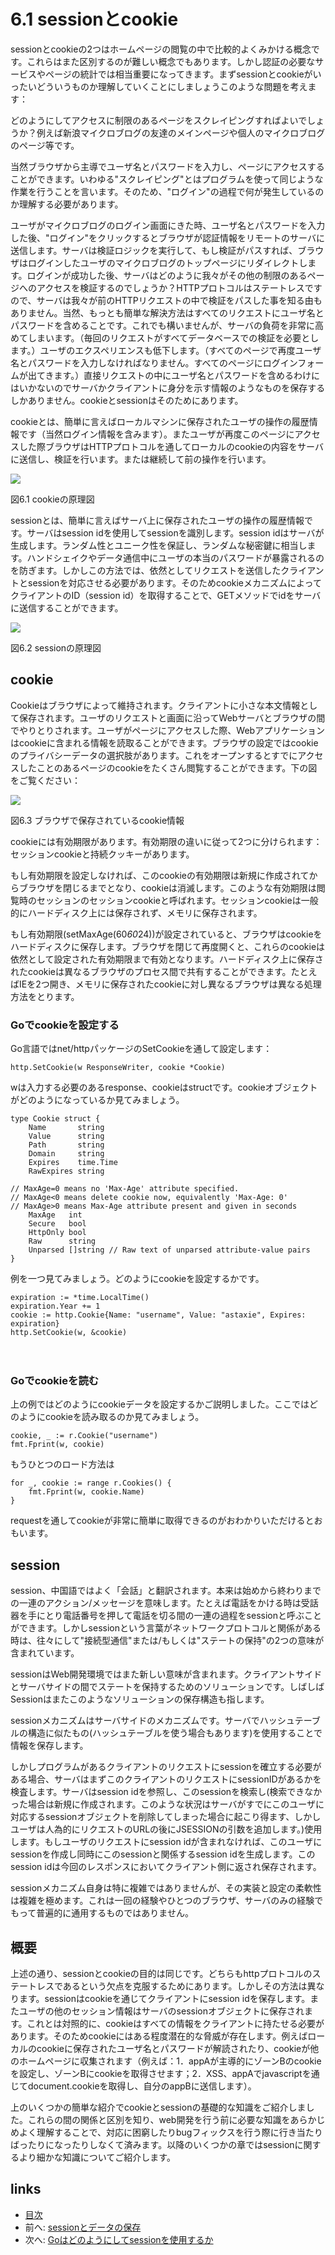 # 6.1 sessionとcookie
sessionとcookieの2つはホームページの閲覧の中で比較的よくみかける概念です。これらはまた区別するのが難しい概念でもあります。しかし認証の必要なサービスやページの統計では相当重要になってきます。まずsessionとcookieがいったいどういうものか理解していくことにしましょうこのような問題を考えます：

どのようにしてアクセスに制限のあるページをスクレイピングすればよいでしょうか？例えば新浪マイクロブログの友達のメインページや個人のマイクロブログのページ等です。

当然ブラウザから主導でユーザ名とパスワードを入力し、ページにアクセスすることができます。いわゆる"スクレイピング"とはプログラムを使って同じような作業を行うことを言います。そのため、"ログイン"の過程で何が発生しているのか理解する必要があります。

ユーザがマイクロブログのログイン画面にきた時、ユーザ名とパスワードを入力した後、"ログイン"をクリックするとブラウザが認証情報をリモートのサーバに送信します。サーバは検証ロジックを実行して、もし検証がパスすれば、ブラウザはログインしたユーザのマイクロブログのトップページにリダイレクトします。ログインが成功した後、サーバはどのように我々がその他の制限のあるページへのアクセスを検証するのでしょうか？HTTPプロトコルはステートレスですので、サーバは我々が前のHTTPリクエストの中で検証をパスした事を知る由もありません。当然、もっとも簡単な解決方法はすべてのリクエストにユーザ名とパスワードを含めることです。これでも構いませんが、サーバの負荷を非常に高めてしまいます。（毎回のリクエストがすべてデータベースでの検証を必要とします。）ユーザのエクスペリエンスも低下します。（すべてのページで再度ユーザ名とパスワードを入力しなければなりません。すべてのページにログインフォームが出てきます。）直接リクエストの中にユーザ名とパスワードを含めるわけにはいかないのでサーバかクライアントに身分を示す情報のようなものを保存するしかありません。cookieとsessionはそのためにあります。

cookieとは、簡単に言えばローカルマシンに保存されたユーザの操作の履歴情報です（当然ログイン情報を含みます）。またユーザが再度このページにアクセスした際ブラウザはHTTPプロトコルを通してローカルのcookieの内容をサーバに送信し、検証を行います。または継続して前の操作を行います。

![](images/6.1.cookie2.png?raw=true)

図6.1 cookieの原理図

sessionとは、簡単に言えばサーバ上に保存されたユーザの操作の履歴情報です。サーバはsession idを使用してsessionを識別します。session idはサーバが生成します。ランダム性とユニーク性を保証し、ランダムな秘密鍵に相当します。ハンドシェイクやデータ通信中にユーザの本当のパスワードが暴露されるのを防ぎます。しかしこの方法では、依然としてリクエストを送信したクライアントとsessionを対応させる必要があります。そのためcookieメカニズムによってクライアントのID（session id）を取得することで、GETメソッドでidをサーバに送信することができます。

![](images/6.1.session.png?raw=true)

図6.2 sessionの原理図

## cookie
Cookieはブラウザによって維持されます。クライアントに小さな本文情報として保存されます。ユーザのリクエストと画面に沿ってWebサーバとブラウザの間でやりとりされます。ユーザがページにアクセスした際、Webアプリケーションはcookieに含まれる情報を読取ることができます。ブラウザの設定ではcookieのプライバシーデータの選択肢があります。これをオープンするとすでにアクセスしたことのあるページのcookieをたくさん閲覧することができます。下の図をご覧ください：

![](images/6.1.cookie.png?raw=true)

図6.3 ブラウザで保存されているcookie情報

cookieには有効期限があります。有効期限の違いに従って2つに分けられます：セッションcookieと持続クッキーがあります。

もし有効期限を設定しなければ、このcookieの有効期限は新規に作成されてからブラウザを閉じるまでとなり、cookieは消滅します。このような有効期限は閲覧時のセッションのセッションcookieと呼ばれます。セッションcookieは一般的にハードディスク上には保存されず、メモリに保存されます。

もし有効期限(setMaxAge(60*60*24))が設定されていると、ブラウザはcookieをハードディスクに保存します。ブラウザを閉じて再度開くと、これらのcookieは依然として設定された有効期限まで有効となります。ハードディスク上に保存されたcookieは異なるブラウザのプロセス間で共有することができます。たとえばIEを2つ開き、メモリに保存されたcookieに対し異なるブラウザは異なる処理方法をとります。
　　

### Goでcookieを設定する
Go言語ではnet/httpパッケージのSetCookieを通して設定します：

	http.SetCookie(w ResponseWriter, cookie *Cookie)

wは入力する必要のあるresponse、cookieはstructです。cookieオブジェクトがどのようになっているか見てみましょう。

	type Cookie struct {
		Name       string
		Value      string
		Path       string
		Domain     string
		Expires    time.Time
		RawExpires string

	// MaxAge=0 means no 'Max-Age' attribute specified.
	// MaxAge<0 means delete cookie now, equivalently 'Max-Age: 0'
	// MaxAge>0 means Max-Age attribute present and given in seconds
		MaxAge   int
		Secure   bool
		HttpOnly bool
		Raw      string
		Unparsed []string // Raw text of unparsed attribute-value pairs
	}

例を一つ見てみましょう。どのようにcookieを設定するかです。

	expiration := *time.LocalTime()
	expiration.Year += 1
	cookie := http.Cookie{Name: "username", Value: "astaxie", Expires: expiration}
	http.SetCookie(w, &cookie)

　　
### Goでcookieを読む
上の例ではどのようにcookieデータを設定するかご説明しました。ここではどのようにcookieを読み取るのか見てみましょう。

	cookie, _ := r.Cookie("username")
	fmt.Fprint(w, cookie)

もうひとつのロード方法は

	for _, cookie := range r.Cookies() {
		fmt.Fprint(w, cookie.Name)
	}

requestを通してcookieが非常に簡単に取得できるのがおわかりいただけるとおもいます。

## session

session、中国語ではよく「会話」と翻訳されます。本来は始めから終わりまでの一連のアクション/メッセージを意味します。たとえば電話をかける時は受話器を手にとり電話番号を押して電話を切る間の一連の過程をsessionと呼ぶことができます。しかしsessionという言葉がネットワークプロトコルと関係がある時は、往々にして"接続型通信"または/もしくは"ステートの保持"の2つの意味が含まれています。

sessionはWeb開発環境ではまた新しい意味が含まれます。クライアントサイドとサーバサイドの間でステートを保持するためのソリューションです。しばしばSessionはまたこのようなソリューションの保存構造も指します。

sessionメカニズムはサーバサイドのメカニズムです。サーバでハッシュテーブルの構造に似たもの(ハッシュテーブルを使う場合もあります)を使用することで情報を保存します。

しかしプログラムがあるクライアントのリクエストにsessionを確立する必要がある場合、サーバはまずこのクライアントのリクエストにsessionIDがあるかを検査します。サーバはsession idを参照し、このsessionを検索し(検索できなかった場合は新規に作成されます。このような状況はサーバがすでにこのユーザに対応するsessionオブジェクトを削除してしまった場合に起こり得ます、しかしユーザは人為的にリクエストのURLの後にJSESSIONの引数を追加します。)使用します。もしユーザのリクエストにsession idが含まれなければ、このユーザにsessionを作成し同時にこのsessionと関係するsession idを生成します。このsession idは今回のレスポンスにおいてクライアント側に返され保存されます。

sessionメカニズム自身は特に複雑ではありませんが、その実装と設定の柔軟性は複雑を極めます。これは一回の経験やひとつのブラウザ、サーバのみの経験でもって普遍的に通用するものではありません。

## 概要

上述の通り、sessionとcookieの目的は同じです。どちらもhttpプロトコルのステートレスであるという欠点を克服するためにあります。しかしその方法は異なります。sessionはcookieを通じてクライアントにsession idを保存します。またユーザの他のセッション情報はサーバのsessionオブジェクトに保存されます。これとは対照的に、cookieはすべての情報をクライアントに持たせる必要があります。そのためcookieにはある程度潜在的な脅威が存在します。例えばローカルのcookieに保存されたユーザ名とパスワードが解読されたり、cookieが他のホームページに収集されます（例えば：1．appAが主導的にゾーンBのcookieを設定し、ゾーンBにcookieを取得させます；2．XSS、appAでjavascriptを通じてdocument.cookieを取得し、自分のappBに送信します）。


上のいくつかの簡単な紹介でcookieとsessionの基礎的な知識をご紹介しました。これらの間の関係と区別を知り、web開発を行う前に必要な知識をあらかじめよく理解することで、対応に困窮したりbugフィックスを行う際に行き当たりばったりになったりしなくて済みます。以降のいくつかの章ではsessionに関するより細かな知識についてご紹介します。

## links
   * [目次](<preface.md>)
   * 前へ: [sessionとデータの保存](<06.0.md>)
   * 次へ: [Goはどのようにしてsessionを使用するか](<06.2.md>)
